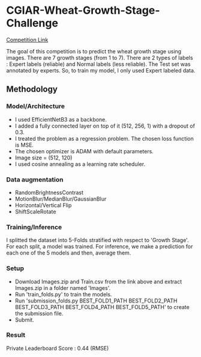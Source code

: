 # CGIAR-Wheat-Growth-Stage-Challenge

[Competition Link](https://zindi.africa/competitions/cgiar-wheat-growth-stage-challenge/leaderboard)

The goal of this competition is to predict the wheat growth stage using images. There are 7 growth stages (from 1 to 7). There are 2 types of labels : Expert labels (reliable) and Normal labels (less reliable). The Test set was annotated by experts. So, to train my model, I only used Expert labeled data.

## Methodology
### Model/Architecture
* I used EfficientNetB3 as a backbone.
* I added a fully connected layer on top of it (512, 256, 1) with a dropout of 0.3.
* I treated the problem as a regression problem. The chosen loss function is MSE.
* The chosen optimizer is ADAM with default parameters. 
* Image size = (512, 120)
* I used cosine annealing as a learning rate scheduler.

### Data augmentation
- RandomBrightnessContrast
- MotionBlur/MedianBlur/GaussianBlur
- Horizontal/Vertical Flip
- ShiftScaleRotate

### Training/Inference
I splitted the dataset into 5-Folds stratified with respect to 'Growth Stage'. For each split, a model was trained. For inference, we make a prediction for each one of the 5 models and then, average them.

### Setup
- Download Images.zip and Train.csv from the link above and extract Images.zip in a folder named 'Images'.
- Run 'train_folds.py' to train the models.
- Run 'submission_folds.py BEST_FOLD1_PATH BEST_FOLD2_PATH BEST_FOLD3_PATH BEST_FOLD4_PATH BEST_FOLD5_PATH' to create the submission file.
- Submit.

### Result
Private Leaderboard Score : 0.44 (RMSE)
